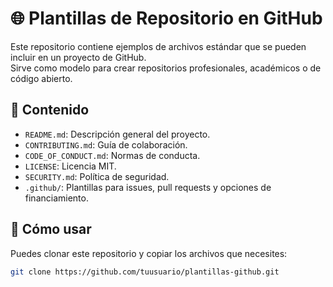 # 🌐 Plantillas de Repositorio en GitHub

Este repositorio contiene ejemplos de archivos estándar que se pueden incluir en un proyecto de GitHub.  
Sirve como modelo para crear repositorios profesionales, académicos o de código abierto.

## 📂 Contenido
- `README.md`: Descripción general del proyecto.  
- `CONTRIBUTING.md`: Guía de colaboración.  
- `CODE_OF_CONDUCT.md`: Normas de conducta.  
- `LICENSE`: Licencia MIT.  
- `SECURITY.md`: Política de seguridad.  
- `.github/`: Plantillas para issues, pull requests y opciones de financiamiento.  

## 🚀 Cómo usar
Puedes clonar este repositorio y copiar los archivos que necesites:
```bash
git clone https://github.com/tuusuario/plantillas-github.git
